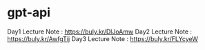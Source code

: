 # gpt-api

Day1 Lecture Note : https://buly.kr/DlJoAmw
Day2 Lecture Note : https://buly.kr/AwfgTij 
Day3 Lecture Note : https://buly.kr/FLYcyeW
